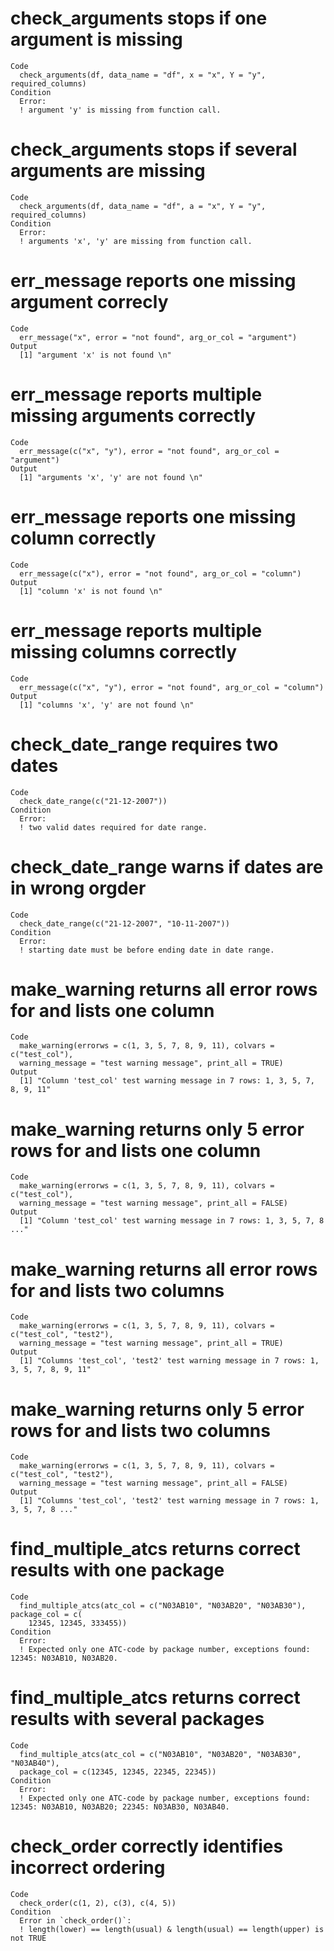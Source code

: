 # check_arguments stops if one argument is missing

    Code
      check_arguments(df, data_name = "df", x = "x", Y = "y", required_columns)
    Condition
      Error:
      ! argument 'y' is missing from function call. 

# check_arguments stops if several arguments are missing

    Code
      check_arguments(df, data_name = "df", a = "x", Y = "y", required_columns)
    Condition
      Error:
      ! arguments 'x', 'y' are missing from function call. 

# err_message reports one missing argument correcly

    Code
      err_message("x", error = "not found", arg_or_col = "argument")
    Output
      [1] "argument 'x' is not found \n"

# err_message reports multiple missing arguments correctly

    Code
      err_message(c("x", "y"), error = "not found", arg_or_col = "argument")
    Output
      [1] "arguments 'x', 'y' are not found \n"

# err_message reports one missing column correctly

    Code
      err_message(c("x"), error = "not found", arg_or_col = "column")
    Output
      [1] "column 'x' is not found \n"

# err_message reports multiple missing columns correctly

    Code
      err_message(c("x", "y"), error = "not found", arg_or_col = "column")
    Output
      [1] "columns 'x', 'y' are not found \n"

# check_date_range requires two dates

    Code
      check_date_range(c("21-12-2007"))
    Condition
      Error:
      ! two valid dates required for date range.

# check_date_range warns if dates are in wrong orgder

    Code
      check_date_range(c("21-12-2007", "10-11-2007"))
    Condition
      Error:
      ! starting date must be before ending date in date range.

# make_warning returns all error rows for and lists one column

    Code
      make_warning(errorws = c(1, 3, 5, 7, 8, 9, 11), colvars = c("test_col"),
      warning_message = "test warning message", print_all = TRUE)
    Output
      [1] "Column 'test_col' test warning message in 7 rows: 1, 3, 5, 7, 8, 9, 11"

# make_warning returns only 5 error rows for and lists one column

    Code
      make_warning(errorws = c(1, 3, 5, 7, 8, 9, 11), colvars = c("test_col"),
      warning_message = "test warning message", print_all = FALSE)
    Output
      [1] "Column 'test_col' test warning message in 7 rows: 1, 3, 5, 7, 8 ..."

# make_warning returns all error rows for and lists two columns

    Code
      make_warning(errorws = c(1, 3, 5, 7, 8, 9, 11), colvars = c("test_col", "test2"),
      warning_message = "test warning message", print_all = TRUE)
    Output
      [1] "Columns 'test_col', 'test2' test warning message in 7 rows: 1, 3, 5, 7, 8, 9, 11"

# make_warning returns only 5 error rows for and lists two columns

    Code
      make_warning(errorws = c(1, 3, 5, 7, 8, 9, 11), colvars = c("test_col", "test2"),
      warning_message = "test warning message", print_all = FALSE)
    Output
      [1] "Columns 'test_col', 'test2' test warning message in 7 rows: 1, 3, 5, 7, 8 ..."

# find_multiple_atcs returns correct results with one package

    Code
      find_multiple_atcs(atc_col = c("N03AB10", "N03AB20", "N03AB30"), package_col = c(
        12345, 12345, 333455))
    Condition
      Error:
      ! Expected only one ATC-code by package number, exceptions found: 12345: N03AB10, N03AB20.

# find_multiple_atcs returns correct results with several packages

    Code
      find_multiple_atcs(atc_col = c("N03AB10", "N03AB20", "N03AB30", "N03AB40"),
      package_col = c(12345, 12345, 22345, 22345))
    Condition
      Error:
      ! Expected only one ATC-code by package number, exceptions found: 12345: N03AB10, N03AB20; 22345: N03AB30, N03AB40.

# check_order correctly identifies incorrect ordering

    Code
      check_order(c(1, 2), c(3), c(4, 5))
    Condition
      Error in `check_order()`:
      ! length(lower) == length(usual) & length(usual) == length(upper) is not TRUE

